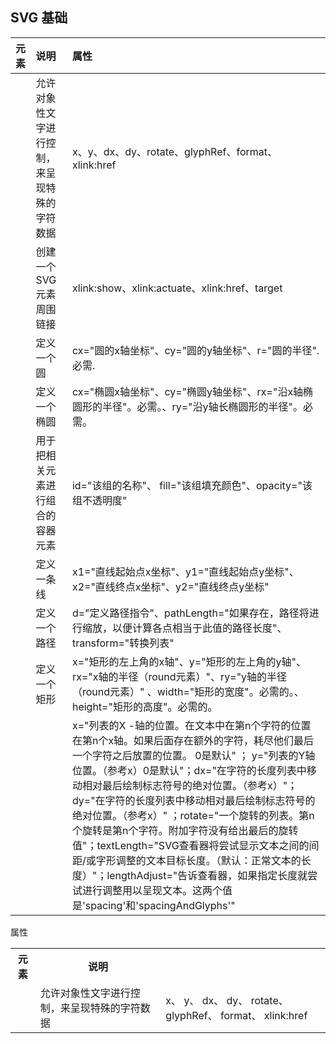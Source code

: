 ## SVG 基础

元素 | 说明 | 属性
:- | :- | :-
<altGlyph> | 允许对象性文字进行控制，来呈现特殊的字符数据 | x、y、dx、dy、rotate、glyphRef、format、xlink:href
<a> | 创建一个SVG元素周围链接 | xlink:show、xlink:actuate、xlink:href、target
<circle> | 定义一个圆 | cx="圆的x轴坐标"、cy="圆的y轴坐标"、r="圆的半径". 必需.
<ellipse> | 定义一个椭圆 |  cx="椭圆x轴坐标"、cy="椭圆y轴坐标"、rx="沿x轴椭圆形的半径"。必需。、ry="沿y轴长椭圆形的半径"。必需。
<g> | 用于把相关元素进行组合的容器元素 | id="该组的名称"、 fill="该组填充颜色"、opacity="该组不透明度"
<line> | 定义一条线 | x1="直线起始点x坐标"、y1="直线起始点y坐标"、x2="直线终点x坐标"、y2="直线终点y坐标"
<path> | 定义一个路径 | d="定义路径指令"、pathLength="如果存在，路径将进行缩放，以便计算各点相当于此值的路径长度"、transform="转换列表"
<rect> | 定义一个矩形 | x="矩形的左上角的x轴"、y="矩形的左上角的y轴"、rx="x轴的半径（round元素）"、ry="y轴的半径（round元素）" 、width="矩形的宽度"。必需的。、height="矩形的高度"。必需的。
<text> | | x="列表的X -轴的位置。在文本中在第n个字符的位置在第n个x轴。如果后面存在额外的字符，耗尽他们最后一个字符之后放置的位置。 0是默认" ； y="列表的Y轴位置。（参考x）0是默认"；dx="在字符的长度列表中移动相对最后绘制标志符号的绝对位置。（参考x）"；dy="在字符的长度列表中移动相对最后绘制标志符号的绝对位置。（参考x）" ；rotate="一个旋转的列表。第n个旋转是第n个字符。附加字符没有给出最后的旋转值"；textLength="SVG查看器将尝试显示文本之间的间距/或字形调整的文本目标长度。（默认：正常文本的长度）"；lengthAdjust="告诉查看器，如果指定长度就尝试进行调整用以呈现文本。这两个值是'spacing'和'spacingAndGlyphs'"



<table>
    <tr>
        <th>元素</th>
        <th>说明</th>
        <tr>属性</tr>
    </tr>
    <tr>
        <td><altGlyph></td>
        <td>允许对象性文字进行控制，来呈现特殊的字符数据</td>
        <td>
            x、
            y、
            dx、
            dy、
            rotate、
            glyphRef、
            format、
            xlink:href
        </td>
    </tr>
</table>
